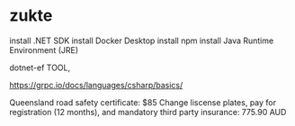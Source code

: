 # zukte

install .NET SDK
install Docker Desktop
install npm
install Java Runtime Environment (JRE)

dotnet-ef TOOL,

https://grpc.io/docs/languages/csharp/basics/


Queensland road safety certificate: $85
Change liscense plates, pay for registration (12 months), and mandatory third party insurance: 775.90 AUD
